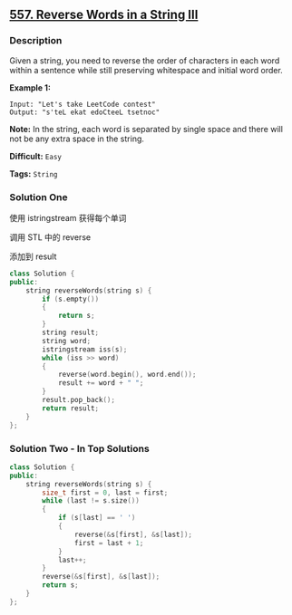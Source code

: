 ## [557. Reverse Words in a String III](https://leetcode.com/problems/reverse-words-in-a-string-iii/#/description)

### Description

Given a string, you need to reverse the order of characters in each word within a sentence while still preserving whitespace and initial word order.

**Example 1:**

```
Input: "Let's take LeetCode contest"
Output: "s'teL ekat edoCteeL tsetnoc"
```

**Note:** In the string, each word is separated by single space and there will not be any extra space in the string.

**Difficult:** `Easy`

**Tags:** `String`

### Solution One

使用 istringstream 获得每个单词

调用 STL 中的 reverse

添加到 result

```c++
class Solution {
public:
    string reverseWords(string s) {
        if (s.empty())
        {
            return s;
        }
        string result;
        string word;
        istringstream iss(s);
        while (iss >> word)
        {
            reverse(word.begin(), word.end());
            result += word + " ";
        }
        result.pop_back();
        return result;
    }
};
```

### Solution Two - In Top Solutions

```c++
class Solution {
public:
    string reverseWords(string s) {
        size_t first = 0, last = first;
        while (last != s.size())
        {
            if (s[last] == ' ')
            {
                reverse(&s[first], &s[last]);
                first = last + 1;
            }
            last++;
        }
        reverse(&s[first], &s[last]);
        return s;
    }
};
```
